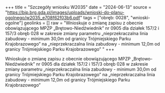 +++
title = "Szczegóły wniosku W2035"
date = "2024-06-13"
source = "https://bip.brg.gda.pl/images/uploads/wnioski-do-planu-ogolnego/w2035_e708f62f03b6.pdf"
tags = ["obręb: 0028", "wnioski-ogolne"]
geolinks = []
raw = "Wnioskuje o zmianę zapisu z obecnie obowiązującego MPZP „Brętowo-Niedźwiednik” nr 0905 dla działek 157/2 i 157/3 obręb 028 w zakresie zmiany parametru „nieprzekraczalna linia zabudowy - minimum 30,0m od granicy Trójmiejskiego Parku Krajobrazowego” na „nieprzekraczalna linia zabudowy - minimum 12,0m od granicy Trójmiejskiego Parku Krajobrazowego” "
+++

Wnioskuje o zmianę zapisu z obecnie obowiązującego MPZP „Brętowo-Niedźwiednik” nr 0905 dla
działek 157/2 i 157/3 obręb 028 w zakresie zmiany parametru „nieprzekraczalna linia zabudowy - minimum
30,0m od granicy Trójmiejskiego Parku Krajobrazowego” na „nieprzekraczalna linia zabudowy - minimum
12,0m od granicy Trójmiejskiego Parku Krajobrazowego”



